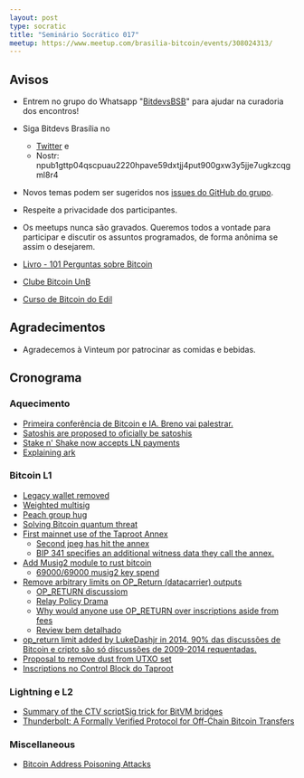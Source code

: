 ```yaml
---
layout: post
type: socratic
title: "Seminário Socrático 017"
meetup: https://www.meetup.com/brasilia-bitcoin/events/308024313/
---
```


## Avisos

* Entrem no grupo do Whatsapp "[BitdevsBSB](https://chat.whatsapp.com/KxuGyYu4TZy94KcA1yXCzi)" para ajudar na curadoria dos encontros!
* Siga Bitdevs Brasília no 
    * [Twitter](https://twitter.com/BitDevsBSB) e 
    * Nostr: npub1gttp04qscpuau2220hpave59dxtjj4put900gxw3y5jje7ugkzcqgml8r4

* Novos temas podem ser sugeridos nos [issues do GitHub do grupo](https://github.com/BitDevsBSB/BitDevsBSB/issues).
* Respeite a privacidade dos participantes.
* Os meetups nunca são gravados. Queremos todos a vontade para participar e discutir os assuntos programados, de forma anônima se assim o desejarem.
* [Livro - 101 Perguntas sobre Bitcoin](https://bitcoin101.site)
* [Clube Bitcoin UnB](https://x.com/ClubeBitcoinUnB)
* [Curso de Bitcoin do Edil](https://www.youtube.com/watch?v=gCgdCgyHFqw&list=PLfdR3_dt2rbexb-ohbaLLzAuNAp7Ypt8u)

## Agradecimentos

* Agradecemos à Vinteum por patrocinar as comidas e bebidas.

## Cronograma

### Aquecimento

* [Primeira conferência de Bitcoin e IA. Breno vai palestrar.](https://x.com/brenorb/status/1920993468735701242)
* [Satoshis are proposed to oficially be satoshis](https://github.com/bitcoin/bips/pull/1841)
* [Stake n' Shake now accepts LN payments](https://x.com/BitcoinMagazine/status/1923225678603784674)
* [Explaining ark](https://x.com/neha/status/1924854644880105709)


### Bitcoin L1

* [Legacy wallet removed](https://github.com/bitcoin/bitcoin/pull/28710)
* [Weighted multisig](https://x.com/mononautical/status/1921012232747421892?s=46)
* [Peach group hug](https://x.com/peachbitcoin/status/1921147023262146785?s=46)
* [Solving Bitcoin quantum threat](https://www.youtube.com/watch?v=4NoJnPmCVdU)
* [First mainnet use of the Taproot Annex](https://x.com/mononautical/status/1921180666831499737)
    * [Second jpeg has hit the annex](https://x.com/mononautical/status/1921557253368295733)
    * [BIP 341 specifies an additional witness data they call the annex.](https://github.com/bitcoin/bips/blob/master/bip-0341.mediawiki)
* [Add Musig2 module to rust bitcoin](https://github.com/rust-bitcoin/rust-secp256k1/pull/716)
    * [69000/69000 musig2 key spend](https://x.com/stutxo/status/1911227050255409246)
* [Remove arbitrary limits on OP_Return (datacarrier) outputs](https://github.com/bitcoin/bitcoin/pull/32359)
    * [OP_RETURN discussiom](https://x.com/darosior/status/1922682098160111982)
    * [Relay Policy Drama](https://antoinep.com/posts/relay_policy_drama/)
    * [Why would anyone use OP_RETURN over inscriptions aside from fees](https://bitcoin.stackexchange.com/questions/126208/why-would-anyone-use-op-return-over-inscriptions-aside-from-fees)
    * [Review bem detalhado](https://www.twitch.tv/videos/2451181919)
* [op_return limit added by LukeDashjr in 2014. 90% das discussões de Bitcoin e cripto são só discussões de 2009-2014 requentadas.](https://x.com/w_s_bitcoin/status/1923829686653628725)
* [Proposal to remove dust from UTXO set](https://x.com/robin_linus/status/1924635225721864583)
* [Inscriptions no Control Block do Taproot](https://x.com/Ademan555/status/1922166529145069603)

### Lightning e L2

<!-- This is repeated from last month because we didn't have enough time to cover all the topics and I really want to talk about these. -->
* [Summary of the CTV scriptSig trick for BitVM bridges](https://x.com/robin_linus/status/1910149061359116596)
* [Thunderbolt: A Formally Verified Protocol for Off-Chain Bitcoin Transfers](https://eprint.iacr.org/2025/709)



### Miscellaneous

<!-- Same as last month. -->
* [Bitcoin Address Poisoning Attacks](https://blog.lopp.net/bitcoin-address-poisoning-attacks/)













